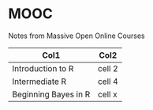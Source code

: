 # MOOC
Notes from Massive Open Online Courses

Col1 | Col2
------------ | -------------
Introduction to R | cell 2
Intermediate R | cell 4
Beginning Bayes in R | cell x


